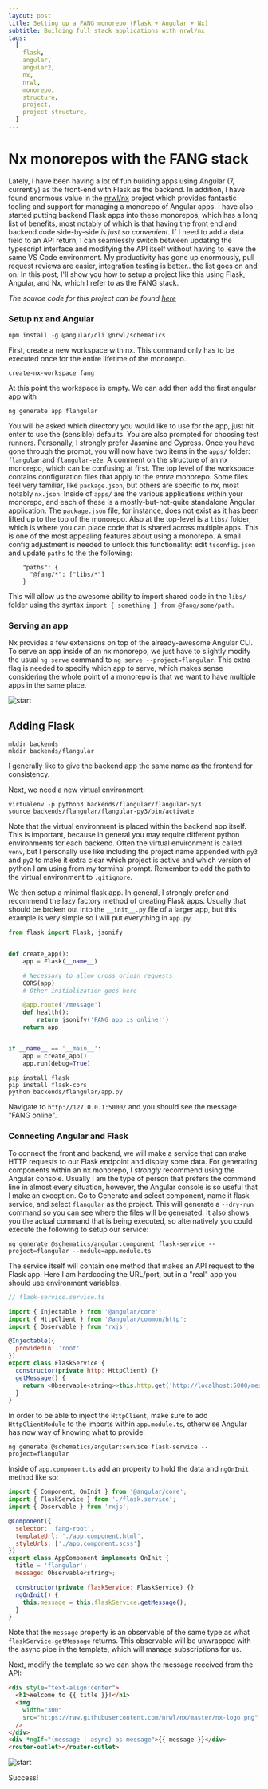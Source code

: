 ```yaml
---
layout: post
title: Setting up a FANG monorepo (Flask + Angular + Nx)
subtitle: Building full stack applications with nrwl/nx
tags:
  [
    flask,
    angular,
    angular2,
    nx,
    nrwl,
    monorepo,
    structure,
    project,
    project structure,
  ]
---
```


# Nx monorepos with the FANG stack

Lately, I have been having a lot of fun building apps using Angular (7, currently) as the front-end with Flask as the backend. In addition, I have found enormous value in the [nrwl/nx](https://github.com/nrwl/nx) project which provides fantastic tooling and support for managing a monorepo of Angular apps. I have also started putting backend Flask apps into these monorepos, which has a long list of benefits, most notably of which is that having the front end and backend code side-by-side _is just so convenient_. If I need to add a data field to an API return, I can seamlessly switch between updating the typescript interface and modifying the API itself without having to leave the same VS Code environment. My productivity has gone up enormously, pull request reviews are easier, integration testing is better.. the list goes on and on. In this post, I'll show you how to setup a project like this using Flask, Angular, and Nx, which I refer to as the FANG stack.

_The source code for this project can be found [here](https://github.com/apryor6/flangular)_

### Setup nx and Angular

```
npm install -g @angular/cli @nrwl/schematics
```

First, create a new workspace with nx. This command only has to be executed once for the entire lifetime of the monorepo.

```
create-nx-workspace fang
```

At this point the workspace is empty. We can add then add the first angular app with

```
ng generate app flangular
```

You will be asked which directory you would like to use for the app, just hit enter to use the (sensible) defaults. You are also prompted for choosing test runners. Personally, I strongly prefer Jasmine and Cypress.
Once you have gone through the prompt, you will now have two items in the `apps/` folder: `flangular` and `flangular-e2e`. A comment on the structure of an nx monorepo, which can be confusing at first. The top level of the workspace contains configuration files that apply to the _entire_ monorepo. Some files feel very familiar, like `package.json`, but others are specific to nx, most notably `nx.json`. Inside of `apps/` are the various applications within your monorepo, and each of these is a mostly-but-not-quite standalone Angular application. The `package.json` file, for instance, does not exist as it has been lifted up to the top of the monorepo.
Also at the top-level is a `libs/` folder, which is where you can place code that is shared across multiple apps. This is one of the most appealing features about using a monorepo. A small config adjustment is needed to unlock this functionality: edit `tsconfig.json` and update `paths` to the the following:

```
    "paths": {
      "@fang/*": ["libs/*"]
    }
```

This will allow us the awesome ability to import shared code in the `libs/` folder using the syntax `import { something } from @fang/some/path`.

### Serving an app

Nx provides a few extensions on top of the already-awesome Angular CLI. To serve an app inside of an nx monorepo, we just have to slightly modify the usual `ng serve` command to `ng serve --project=flangular`. This extra flag is needed to specify which app to serve, which makes sense considering the whole point of a monorepo is that we want to have multiple apps in the same place.

![start](/images/fang/start.png)

## Adding Flask

```
mkdir backends
mkdir backends/flangular
```

I generally like to give the backend app the same name as the frontend for consistency.

Next, we need a new virtual environment:

```
virtualenv -p python3 backends/flangular/flangular-py3
source backends/flangular/flangular-py3/bin/activate
```

Note that the virtual environment is placed within the backend app itself. This is important, because in general you may require different python environments for each backend. Often the virtual environment is called `venv`, but I personally use like including the project name appended with `py3` and `py2` to make it extra clear which project is active and which version of python I am using from my terminal prompt. Remember to add the path to the virtual environment to `.gitignore`.

We then setup a minimal flask app. In general, I strongly prefer and recommend the lazy factory method of creating Flask apps. Usually that should be broken out into the `__init__.py` file of a larger app, but this example is very simple so I will put everything in `app.py`.

```python
from flask import Flask, jsonify


def create_app():
    app = Flask(__name__)

    # Necessary to allow cross origin requests
    CORS(app)
    # Other initialization goes here

    @app.route('/message')
    def health():
        return jsonify('FANG app is online!')
    return app


if __name__ == '__main__':
    app = create_app()
    app.run(debug=True)
```

```
pip install flask
pip install flask-cors
python backends/flangular/app.py
```

Navigate to `http://127.0.0.1:5000/` and you should see the message "FANG online".

### Connecting Angular and Flask

To connect the front and backend, we will make a service that can make HTTP requests to our Flask endpoint and display some data. For generating components within an nx monorepo, I _strongly_ recommend using the Angular console. Usually I am the type of person that prefers the command line in almost every situation, however, the Angular console is so useful that I make an exception. Go to Generate and select component, name it flask-service, and select `flangular` as the project. This will generate a `--dry-run` command so you can see where the files will be generated. It also shows you the actual command that is being executed, so alternatively you could execute the following to setup our service:

```
ng generate @schematics/angular:component flask-service --project=flangular --module=app.module.ts
```

The service itself will contain one method that makes an API request to the Flask app. Here I am hardcoding the URL/port, but in a "real" app you should use environment variables.

```javascript
// flask-service.service.ts

import { Injectable } from '@angular/core';
import { HttpClient } from '@angular/common/http';
import { Observable } from 'rxjs';

@Injectable({
  providedIn: 'root'
})
export class FlaskService {
  constructor(private http: HttpClient) {}
  getMessage() {
    return <Observable<string>>this.http.get('http://localhost:5000/message');
  }
}
```

In order to be able to inject the `HttpClient`, make sure to add `HttpClientModule` to the imports within `app.module.ts`, otherwise Angular has now way of knowing what to provide.

`ng generate @schematics/angular:service flask-service --project=flangular`

Inside of `app.component.ts` add an property to hold the data and `ngOnInit` method like so:

```javascript
import { Component, OnInit } from '@angular/core';
import { FlaskService } from './flask.service';
import { Observable } from 'rxjs';

@Component({
  selector: 'fang-root',
  templateUrl: './app.component.html',
  styleUrls: ['./app.component.scss']
})
export class AppComponent implements OnInit {
  title = 'flangular';
  message: Observable<string>;

  constructor(private flaskService: FlaskService) {}
  ngOnInit() {
    this.message = this.flaskService.getMessage();
  }
}
```

Note that the `message` property is an observable of the same type as what `flaskService.getMessage` returns. This observable will be unwrapped with the async pipe in the template, which will manage subscriptions for us.

Next, modify the template so we can show the message received from the API:

```html
<div style="text-align:center">
  <h1>Welcome to {{ title }}!</h1>
  <img
    width="300"
    src="https://raw.githubusercontent.com/nrwl/nx/master/nx-logo.png"
  />
</div>
<div *ngIf="(message | async) as message">{{ message }}</div>
<router-outlet></router-outlet>
```

![start](/images/fang/hookedup.png)

Success!
